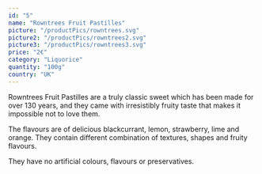 ```yaml
---
id: "5"
name: "Rowntrees Fruit Pastilles"
picture: "/productPics/rowntrees.svg"
picture2: "/productPics/rowntrees2.svg"
picture3: "/productPics/rowntrees3.svg"
price: "2€"
category: "Liquorice"
quantity: "100g"
country: "UK"
---
```

Rowntrees Fruit Pastilles are a truly classic sweet which has been made for over 130 years, and they came with irresistibly fruity taste that makes it impossible not to love them.

The flavours are of delicious blackcurrant, lemon, strawberry, lime and orange. They contain different combination of textures, shapes and fruity flavours.

They have no artificial colours, flavours or preservatives.